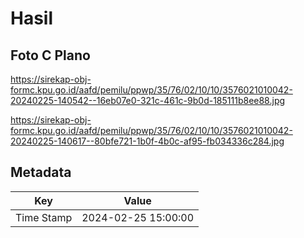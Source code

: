 # Hasil

## Foto C Plano

https://sirekap-obj-formc.kpu.go.id/aafd/pemilu/ppwp/35/76/02/10/10/3576021010042-20240225-140542--16eb07e0-321c-461c-9b0d-185111b8ee88.jpg

https://sirekap-obj-formc.kpu.go.id/aafd/pemilu/ppwp/35/76/02/10/10/3576021010042-20240225-140617--80bfe721-1b0f-4b0c-af95-fb034336c284.jpg


## Metadata

| Key        | Value               |
| ---------- | ------------------- |
| Time Stamp | 2024-02-25 15:00:00 |



